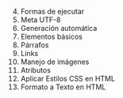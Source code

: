 4. Formas de ejecutar
5. Meta UTF-8
6. Generación automática
7. Elementos básicos
8. Párrafos
9. Links
10. Manejo de imágenes
11. Atributos
12. Aplicar Estilos CSS en HTML
13. Formato a Texto en HTML